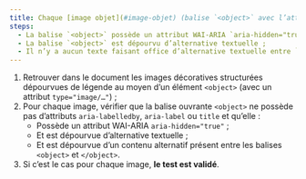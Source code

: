 ```yaml
---
title: Chaque [image objet](#image-objet) (balise `<object>` avec l’attribut `type="image/…"`) [de décoration](#image-de-decoration), sans [légende](#legende-d-image), vérifie-t-elle ces conditions ?
steps:
  - La balise `<object>` possède un attribut WAI-ARIA `aria-hidden="true"` ;
  - La balise `<object>` est dépourvu d’alternative textuelle ;
  - Il n’y a aucun texte faisant office d’alternative textuelle entre `<object>` et `</object>`.
---
```


1. Retrouver dans le document les images décoratives structurées dépourvues de légende au moyen d’un élément `<object>` (avec un attribut `type="image/…"`) ;
2. Pour chaque image, vérifier que la balise ouvrante `<object>` ne possède pas d’attributs `aria-labelledby`, `aria-label` ou `title` et qu’elle :
   - Possède un attribut WAI-ARIA `aria-hidden="true"` ;
   - Et est dépourvue d’alternative textuelle ;
   - Et est dépourvue d’un contenu alternatif présent entre les balises `<object>` et `</object>`.
3. Si c’est le cas pour chaque image, **le test est validé**.
